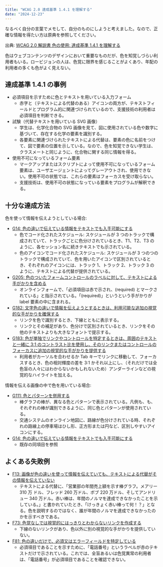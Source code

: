 ```yaml
---
title: "WCAG 2.0 達成基準 1.4.1 を理解する"
date: "2024-12-23"
---
```


なるべく自分の言葉でメモして、自分のものにしようと考えました。なので、正確な情報を得たい方は原典を参照してください。

出典: [WCAG 2.0 解説書 色の使用: 達成基準 1.4.1 を理解する](https://waic.jp/translations/UNDERSTANDING-WCAG20/visual-audio-contrast-without-color.html)

色はウェブコンテンツのデザインにおいて重要なものだが、色を知覚しづらい利用者もいる。ロービジョンの人は、色覚に限界を感じることがよくあり、年配の利用者の多くも色がよく見えない。

## 達成基準 1.4.1 の事例

- 必須項目を示すために色とテキストを用いている入力フォーム
	- 赤字と（テキストによる代替のある）アイコンの両方が、テキストフィールドとプログラム的に関連づけられているので、支援技術の利用者は必須項目を判断できる。
- 試験（代替テキストを用いている SVG 画像）
	- 学生は、化学化合物の SVG 画像を見て、図に使用されている色や数字に基づいて、存在する化学の要素を識別する。
	- 各要素に関連づけられたテキストによる代替は、要素の色に名前をつけて、図で要素の位置を示している。なので、色を知覚できない学生は、クラスメートと同じように、化合物に関する同じ情報を得る。
- 使用不可になっているフォーム要素
	- マークアップまたはスクリプトによって使用不可になっているフォーム要素は、ユーザエージェントによってグレーアウトされ、使用できない。使用不可の状態では、これらの要素はフォーカスを受け取らない。
	- 支援技術は、使用不可の状態になっている要素をプログラムが解釈できる。

## 十分な達成方法

色を使って情報を伝えようとしている場合:

- [G14: 色の違いで伝えている情報をテキストでも入手可能にする](https://waic.jp/docs/WCAG-TECHS/G14)
	- 色でコード化されたスケジュール: スケジュールが 3 つのトラックで構成されていて、トラックごとに色分けされているとき、T1、T2、T3 のように、各セッション名に続きテキストでも示されている。
	- 色のアイコンでコード化されたスケジュール: スケジュールが 3 つのつのトラックで構成されていて、色を用いたアイコンで区別されているとき、それぞれのアイコンには、トラック 1、トラック 2、トラック 3 のように、テキストによる代替が提供されている。
- [G205: 色のついたフォームコントロールのラベルに対して、テキストによる手がかりを含める](https://waic.jp/docs/WCAG-TECHS/G205)
	- オンラインフォームで、「必須項目は赤で示され、(required) とマークされている」と指示されている。「(required)」というという手がかりが label 要素の中に含まれる。
- [G182: 文字色の違いで情報を伝えようとするときは、利用可能な追加の視覚的な手がかりを確保する](https://waic.jp/docs/WCAG-TECHS/G182)
	- リンクを色で識別するとき、下線とともに表示する。
	- リンクとその補足があり、色分けで区別されているとき、リンクをその他のテキストよりも大きなフォントで提示する。
- [G183: 色が単独でリンクやコントロールを特定するときは、周囲のテキストと一緒に 3:1 のコントラスト比を使用し、そのリンクまたはコントロールのフォーカスに追加の視覚的な手がかりを提供する](https://waic.jp/docs/WCAG-TECHS/G183)
	- 利用者がカーソルを合わせるか Tab キーでリンクに移動して、フォーカスするとき、色の相対輝度の差を 3:1 かそれ以上にし、（それだけでは全色盲の人々にはわからないかもしれないため）アンダーラインなどの視覚的なハイライトを加える。

情報を伝える画像の中で色を用いている場合:

- [G111: 色とパターンを併用する](https://waic.jp/docs/WCAG-TECHS/G111)
	- 棒グラフの棒が、異なる色とパターンで表示されている。凡例も、も、それぞれの棒が識別できるように、同じ色とパターンが使用されている。
	- 交通システムのオンライン地図に、路線が色分けされている時、それぞれの路線上の停車場はひし形、正方形または円など、区別しやすいアイコンにする。
- [G14: 色の違いで伝えている情報をテキストでも入手可能にする](https://waic.jp/docs/WCAG-TECHS/G14)
	- 既存の同項目を参照

## よくある失敗例

- [F13: 画像が色の違いを使って情報を伝えていても、テキストによる代替がその情報を伝えていない](https://waic.jp/translations/WCAG-TECHS/F13)
	- テキストによる代替に、「営業部の年間売上額を示す棒グラフ。メアリー 310 万 ドル、フレッド 260 万ドル、ボブ 220 万ドル、そしてアンドリュー 340 万ドル。赤い棒は、年間のノルマを達成できなかったことを示している。」と書かれていたとき、「けっきょく赤い棒って何！？」となる。色を説明するのではなく、誰が年間のノルマを達成できなかったのかを示すべきである。
- [F73: 色覚なしでは視覚的にはっきりとわからないリンクを作成する](https://waic.jp/translations/WCAG-TECHS/F73)
	- 下線のないリンクがあり、色以外に別の視覚的な手がかりを提供していない。
- [F81: 色の違いだけで、必須又はエラーフィールドを特定している](https://waic.jp/docs/WCAG-TECHS/F81)
	- 必須項目であることを示すために、「電話番号」というラベルが赤のテキストだけで示されている。これでは、全盲あるいは色覚異常の利用者は、「電話番号」が必須項目であることを確認できない。